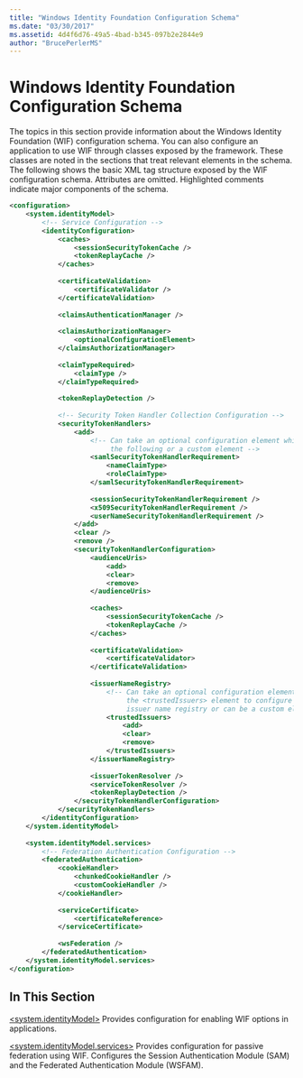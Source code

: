 ```yaml
---
title: "Windows Identity Foundation Configuration Schema"
ms.date: "03/30/2017"
ms.assetid: 4d4f6d76-49a5-4bad-b345-097b2e2844e9
author: "BrucePerlerMS"
---
```

# Windows Identity Foundation Configuration Schema

The topics in this section provide information about the Windows Identity Foundation (WIF) configuration schema. You can also configure an application to use WIF through classes exposed by the framework. These classes are noted in the sections that treat relevant elements in the schema. The following shows the basic XML tag structure exposed by the WIF configuration schema. Attributes are omitted. Highlighted comments indicate major components of the schema.  
  
```xml  
<configuration>  
    <system.identityModel>  
        <!-- Service Configuration -->  
        <identityConfiguration>  
            <caches>  
                <sessionSecurityTokenCache />  
                <tokenReplayCache />  
            </caches>  
      
            <certificateValidation>  
                <certificateValidator />   
            </certificateValidation>  
      
            <claimsAuthenticationManager />  
      
            <claimsAuthorizationManager>  
                <optionalConfigurationElement>  
            </claimsAuthorizationManager>  
      
            <claimTypeRequired>  
                <claimType />   
            </claimTypeRequired>  
      
            <tokenReplayDetection />  
      
            <!-- Security Token Handler Collection Configuration -->  
            <securityTokenHandlers>  
                <add>  
                    <!-- Can take an optional configuration element which can be one of  
                         the following or a custom element -->  
                    <samlSecurityTokenHandlerRequirement>  
                        <nameClaimType>  
                        <roleClaimType>   
                    </samlSecurityTokenHandlerRequirement>  
      
                    <sessionSecurityTokenHandlerRequirement />  
                    <x509SecurityTokenHandlerRequirement />  
                    <userNameSecurityTokenHandlerRequirement />  
                </add>  
                <clear />  
                <remove />  
                <securityTokenHandlerConfiguration>  
                    <audienceUris>  
                        <add>  
                        <clear>  
                        <remove>  
                    </audienceUris>  
      
                    <caches>  
                        <sessionSecurityTokenCache />  
                        <tokenReplayCache />  
                    </caches>  
      
                    <certificateValidation>  
                        <certificateValidator>   
                    </certificateValidation>  
      
                    <issuerNameRegistry>  
                        <!-- Can take an optional configuration element which can be   
                             the <trustedIssuers> element to configure a configuration-based  
                             issuer name registry or can be a custom element -->  
                        <trustedIssuers>  
                            <add>  
                            <clear>  
                            <remove>  
                        </trustedIssuers>  
                    </issuerNameRegistry>  
      
                    <issuerTokenResolver />  
                    <serviceTokenResolver />  
                    <tokenReplayDetection />  
                </securityTokenHandlerConfiguration>  
            </securityTokenHandlers>  
        </identityConfiguration>  
    </system.identityModel>  
      
    <system.identityModel.services>  
        <!-- Federation Authentication Configuration -->  
        <federatedAuthentication>  
            <cookieHandler>  
                <chunkedCookieHandler />  
                <customCookieHandler />  
            </cookieHandler>  
      
            <serviceCertificate>  
                <certificateReference>  
            </serviceCertificate>  
      
            <wsFederation />  
        </federatedAuthentication>  
    </system.identityModel.services>  
</configuration>  
```  
  
## In This Section  

[\<system.identityModel>](system-identitymodel.md) Provides configuration for enabling WIF options in applications.  
  
[\<system.identityModel.services>](system-identitymodel-services.md) Provides configuration for passive federation using WIF. Configures the Session Authentication Module (SAM) and the Federated Authentication Module (WSFAM).
